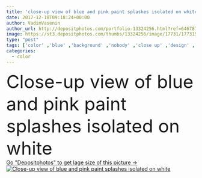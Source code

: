 ```yaml
---
title: 'close-up view of blue and pink paint splashes isolated on white '
date: 2017-12-18T09:18:24+00:00
author: VadimVasenin
author_url: http://depositphotos.com/portfolio-13324256.html?ref=64678756
image: https://st3.depositphotos.com/thumbs/13324256/image/17731/177315858/api_thumb_450.jpg?forcejpeg=true
type: "post"
tags: ['color' ,'blue' ,'background' ,'nobody' ,'close up' ,'design' ,'shape' ,'decorative' ,'bright' ,'art' ,'liquid' ,'abstract' ,'texture' ,'creativity' ,'watercolor' ,'ink' ,'paint' ,'pink' ,'backdrop' ,'creative' ,'flowing' ,'motion' ,'swirl' ,'flow' ,'wallpaper' ,'artistic' ,'template' ,'splashes' ,'acrylic' ,'gouache' ,'Isolated On White' ,'Studio Shot' ]
categories: 
  - color
---
```

<div aling="center">
            <font size="60"> Close-up view of blue and pink paint splashes isolated on white</font>   
</div>
<div>
    <a href='https://depositphotos.com/177315858/stock-photo-close-view-blue-pink-paint.html?ref=64678756' target=_blank > Go "Depositphotos" to get lage size of this picture ->
        <img href='https://depositphotos.com/177315858/stock-photo-close-view-blue-pink-paint.html?ref=64678756' src='https://st3.depositphotos.com/13324256/17731/i/950/depositphotos_177315858-stock-photo-close-view-blue-pink-paint.jpg?forcejpeg=true' alt='Close-up view of blue and pink paint splashes isolated on white' >
    </a>
</div>
